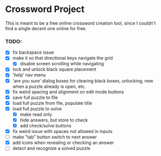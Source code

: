 # Crossword Project

This is meant to be a free online crossword creation tool, since I couldn't find a single decent one online for free.

### TODO:

- [x] fix backspace issue
- [x] make it so that directional keys navigate the grid
  - [x] disable screen scrolling while navigating
- [x] lock and unlock black square placement
- [x] 'help' nav menu
- [x] 'are you sure' dialog boxes for clearing black boxes, unlocking, new when a puzzle already is open, etc.
- [x] fix weird spacing and alignment on edit mode buttons
- [x] save full puzzle to file
- [x] load full puzzle from file, populate title
- [x] load full puzzle to solve
  - [x] make read only
  - [x] hide answers, but store to check
  - [x] add check/solve buttons
- [x] fix weird issue with spaces not allowed in inputs
- [ ] make "tab" button switch to next answer
- [x] add icons when revealing or checking an answer
- [ ] detect and recognize a solved puzzle
